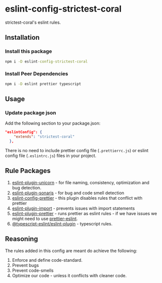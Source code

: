 # eslint-config-strictest-coral
strictest-coral's eslint rules.


## Installation

### Install this package

```cmd
npm i -D eslint-config-strictest-coral
```

### Install Peer Dependencies
```cmd
npm i -D eslint prettier typescript
```

## Usage
### Update package json
Add the following section to your package.json:

```JSON
"eslintConfig": {
    "extends": "strictest-coral"
  },
```

There is no need to include prettier config file (`.prettierrc.js`) or eslint config file (`.eslintrc.js`) files in your project.

## Rule Packages
1. [eslint-plugin-unicorn](https://www.npmjs.com/package/eslint-plugin-unicorn) - for file naming, consistency, optimization and bug detection.
2. [eslint-plugin-sonarjs](https://www.npmjs.com/package/eslint-plugin-sonarjs) - for bug and code smell detection
3. [eslint-config-prettier](https://www.npmjs.com/package/eslint-config-prettier) -  this plugin disables rules that conflict with prettier
4. [eslint-plugin-import](https://www.npmjs.com/package/eslint-plugin-import) - prevents issues with import statements
5. [eslint-plugin-prettier](https://www.npmjs.com/package/eslint-plugin-prettier) - runs prettier as eslint rules - if we have issues we might need to use [prettier-eslint](https://www.npmjs.com/package/prettier-eslint).
6. [@typescript-eslint/eslint-plugin](@typescript-eslint/eslint-plugin) - typescript rules.

## Reasoning
The rules added in this config are meant do achieve the following:
1. Enforce and define code-standard.
2. Prevent bugs
3. Prevent code-smells
4. Optimize our code - unless it conflicts with cleaner code.